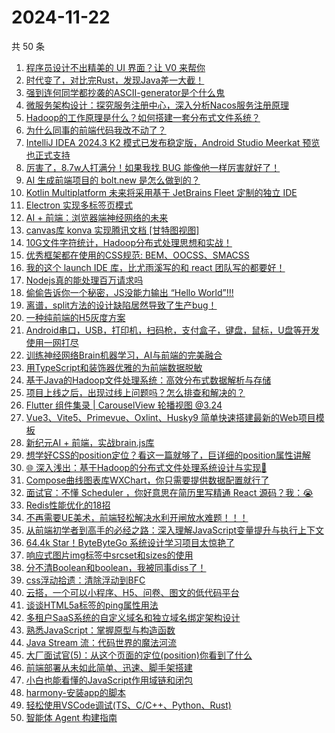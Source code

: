 # 2024-11-22

共 50 条

<!-- BEGIN JUEJIN -->
<!-- 最后更新时间 2024-11-22 04:17:10 +0800 -->
1. [程序员设计不出精美的 UI 界面？让 V0 来帮你](https://juejin.cn/post/7438647233219903542)
1. [时代变了，对比完Rust，发现Java差一大截！](https://juejin.cn/post/7438545751512104996)
1. [强到连何同学都抄袭的ASCII-generator是个什么鬼](https://juejin.cn/post/7439168415531548710)
1. [微服务架构设计：探究服务注册中心，深入分析Nacos服务注册原理](https://juejin.cn/post/7433037573406572598)
1. [Hadoop的工作原理是什么？如何搭建一套分布式文件系统？](https://juejin.cn/post/7436937745422385162)
1. [为什么同事的前端代码我改不动了？](https://juejin.cn/post/7438647460219961395)
1. [IntelliJ IDEA 2024.3 K2 模式已发布稳定版，Android Studio Meerkat 预览也正式支持](https://juejin.cn/post/7439251025385177107)
1. [厉害了，8.7w人打满分！如果我找 BUG 能像他一样厉害就好了！](https://juejin.cn/post/7438560270258913334)
1. [AI 生成前端项目的 bolt.new 是怎么做到的？](https://juejin.cn/post/7438916462751088650)
1. [Kotlin Multiplatform 未来将采用基于 JetBrains Fleet 定制的独立 IDE](https://juejin.cn/post/7439380440958926911)
1. [Electron 实现多标签页模式](https://juejin.cn/post/7438943159042998323)
1. [AI + 前端：浏览器端神经网络的未来](https://juejin.cn/post/7438862522768506915)
1. [canvas库 konva 实现腾讯文档 [甘特图视图]](https://juejin.cn/post/7438990704456532031)
1. [10G文件字符统计，Hadoop分布式处理思想和实战！](https://juejin.cn/post/7437158688688947254)
1. [优秀框架都在使用的CSS规范: BEM、OOCSS、SMACSS](https://juejin.cn/post/7438994542769520680)
1. [我的这个 launch IDE 库，比尤雨溪写的和 react 团队写的都要好！](https://juejin.cn/post/7438634989954220073)
1. [Nodejs真的能处理百万请求吗](https://juejin.cn/post/7438815319747248178)
1. [偷偷告诉你一个秘密，JS没能力输出 “Hello World”!!!](https://juejin.cn/post/7439322505649979419)
1. [离谱，split方法的设计缺陷居然导致了生产bug！](https://juejin.cn/post/7439189795614916658)
1. [一种纯前端的H5灰度方案](https://juejin.cn/post/7438840414239326227)
1. [Android串口，USB，打印机，扫码枪，支付盒子，键盘，鼠标，U盘等开发使用一网打尽](https://juejin.cn/post/7439231301869305910)
1. [训练神经网络Brain机器学习，AI与前端的完美融合](https://juejin.cn/post/7438627952668164105)
1. [用TypeScript和装饰器优雅的为前端数据脱敏](https://juejin.cn/post/7438554047248171019)
1. [基于Java的Hadoop文件处理系统：高效分布式数据解析与存储](https://juejin.cn/post/7437388200777891875)
1. [项目上线之后，出现过线上问题吗？怎么排查和解决的？](https://juejin.cn/post/7438815319747280946)
1. [Flutter 组件集录 | CarouselView 轮播视图 @3.24](https://juejin.cn/post/7439018099037159459)
1. [Vue3、Vite5、Primevue、Oxlint、Husky9 简单快速搭建最新的Web项目模板](https://juejin.cn/post/7438884007084032035)
1. [新纪元AI + 前端，实战brain.js库](https://juejin.cn/post/7438860483586146344)
1. [想学好CSS的position定位？看这一篇就够了，巨详细的position属性讲解](https://juejin.cn/post/7438824467905986569)
1. [🌐 深入浅出：基于Hadoop的分布式文件处理系统设计与实现🏅](https://juejin.cn/post/7437005087282855948)
1. [Compose曲线图表库WXChart，你只需要提供数据配置就行了](https://juejin.cn/post/7438835112790605865)
1. [面试官：不懂 Scheduler ，你好意思在简历里写精通 React 源码？我：😭](https://juejin.cn/post/7438792364578078755)
1. [Redis性能优化的18招](https://juejin.cn/post/7438655509898870811)
1. [不再需要UE美术，前端轻松解决水利开闸放水难题！！！](https://juejin.cn/post/7438395660523323403)
1. [从前端初学者到高手的必经之路：深入理解JavaScript变量提升与执行上下文](https://juejin.cn/post/7439364291750412303)
1. [64.4k Star！ByteByteGo 系统设计学习项目太惊艳了](https://juejin.cn/post/7439012763380891689)
1. [响应式图片img标签中srcset和sizes的使用](https://juejin.cn/post/7439599612224913434)
1. [分不清Boolean和boolean，我被同事diss了！](https://juejin.cn/post/7439576043223203892)
1. [css浮动拾遗：清除浮动到BFC](https://juejin.cn/post/7439252579139878950)
1. [云搭，一个可以小程序、H5、问卷、图文的低代码平台](https://juejin.cn/post/7438627952668327945)
1. [谈谈HTML5a标签的ping属性用法](https://juejin.cn/post/7438964981453094966)
1. [多租户SaaS系统的自定义域名和独立域名绑定架构设计](https://juejin.cn/post/7438428164279697408)
1. [熟悉JavaScript：掌握原型与构造函数](https://juejin.cn/post/7439329079985258534)
1. [Java Stream 流：代码世界的魔法河流](https://juejin.cn/post/7438816010417340455)
1. [大厂面试官(5)：从这个页面的定位(position)你看到了什么](https://juejin.cn/post/7438793812099776562)
1. [前端部署从未如此简单、迅速、脚手架搭建](https://juejin.cn/post/7438878218838982666)
1. [小白也能看懂的JavaScript作用域链和闭包](https://juejin.cn/post/7438628028585279539)
1. [harmony-安装app的脚本](https://juejin.cn/post/7438456086308651045)
1. [轻松使用VSCode调试(TS、C/C++、Python、Rust)](https://juejin.cn/post/7439009350050807835)
1. [ 智能体 Agent 构建指南](https://juejin.cn/post/7439369514985390119)
<!-- END JUEJIN -->